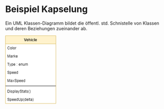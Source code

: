 # Beispiel Kapselung 

Ein UML Klassen-Diagramm bildet die öffentl. std. Schnistelle von Klassen und deren Beziehungen zueinander ab.

![kapselinhKlassse](images/kapselung_ex_1.drawio.png)